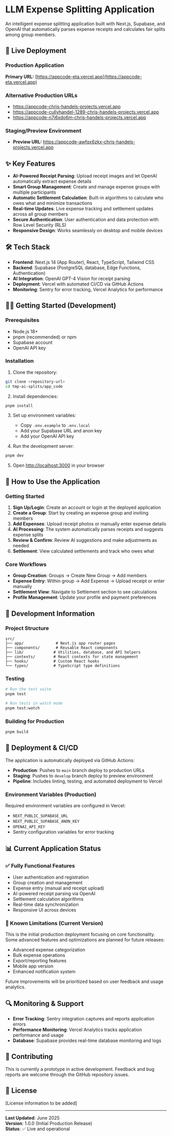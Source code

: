 # LLM Expense Splitting Application

An intelligent expense splitting application built with Next.js, Supabase, and OpenAI that automatically parses expense receipts and calculates fair splits among group members.

## 🚀 Live Deployment

### Production Application

**Primary URL:** [https://appcode-eta.vercel.app](https://appcode-eta.vercel.app)

### Alternative Production URLs

- https://appcode-chris-handels-projects.vercel.app
- https://appcode-cullyhandel-1289-chris-handels-projects.vercel.app
- https://appcode-n7i6xdo6m-chris-handels-projects.vercel.app

### Staging/Preview Environment

- **Preview URL:** https://appcode-awfqx6zkx-chris-handels-projects.vercel.app

## ✨ Key Features

- **AI-Powered Receipt Parsing**: Upload receipt images and let OpenAI automatically extract expense details
- **Smart Group Management**: Create and manage expense groups with multiple participants
- **Automatic Settlement Calculation**: Built-in algorithms to calculate who owes what and minimize transactions
- **Real-time Updates**: Live expense tracking and settlement updates across all group members
- **Secure Authentication**: User authentication and data protection with Row Level Security (RLS)
- **Responsive Design**: Works seamlessly on desktop and mobile devices

## 🛠 Tech Stack

- **Frontend**: Next.js 14 (App Router), React, TypeScript, Tailwind CSS
- **Backend**: Supabase (PostgreSQL database, Edge Functions, Authentication)
- **AI Integration**: OpenAI GPT-4 Vision for receipt parsing
- **Deployment**: Vercel with automated CI/CD via GitHub Actions
- **Monitoring**: Sentry for error tracking, Vercel Analytics for performance

## 🏃‍♂️ Getting Started (Development)

### Prerequisites

- Node.js 18+
- pnpm (recommended) or npm
- Supabase account
- OpenAI API key

### Installation

1. Clone the repository:

```bash
git clone <repository-url>
cd tmp-ai-splits/app_code
```

2. Install dependencies:

```bash
pnpm install
```

3. Set up environment variables:

   - Copy `.env.example` to `.env.local`
   - Add your Supabase URL and anon key
   - Add your OpenAI API key

4. Run the development server:

```bash
pnpm dev
```

5. Open [http://localhost:3000](http://localhost:3000) in your browser

## 📱 How to Use the Application

### Getting Started

1. **Sign Up/Login**: Create an account or login at the deployed application
2. **Create a Group**: Start by creating an expense group and inviting members
3. **Add Expenses**: Upload receipt photos or manually enter expense details
4. **AI Processing**: The system automatically parses receipts and suggests expense splits
5. **Review & Confirm**: Review AI suggestions and make adjustments as needed
6. **Settlement**: View calculated settlements and track who owes what

### Core Workflows

- **Group Creation**: Groups → Create New Group → Add members
- **Expense Entry**: Within group → Add Expense → Upload receipt or enter manually
- **Settlement View**: Navigate to Settlement section to see calculations
- **Profile Management**: Update your profile and payment preferences

## 🔧 Development Information

### Project Structure

```
src/
├── app/              # Next.js app router pages
├── components/       # Reusable React components
├── lib/             # Utilities, database, and API helpers
├── contexts/        # React contexts for state management
├── hooks/           # Custom React hooks
└── types/           # TypeScript type definitions
```

### Testing

```bash
# Run the test suite
pnpm test

# Run tests in watch mode
pnpm test:watch
```

### Building for Production

```bash
pnpm build
```

## 🚀 Deployment & CI/CD

The application is automatically deployed via GitHub Actions:

- **Production**: Pushes to `main` branch deploy to production URLs
- **Staging**: Pushes to `develop` branch deploy to preview environment
- **Pipeline**: Includes linting, testing, and automated deployment to Vercel

### Environment Variables (Production)

Required environment variables are configured in Vercel:

- `NEXT_PUBLIC_SUPABASE_URL`
- `NEXT_PUBLIC_SUPABASE_ANON_KEY`
- `OPENAI_API_KEY`
- Sentry configuration variables for error tracking

## 📊 Current Application Status

### ✅ Fully Functional Features

- User authentication and registration
- Group creation and management
- Expense entry (manual and receipt upload)
- AI-powered receipt parsing via OpenAI
- Settlement calculation algorithms
- Real-time data synchronization
- Responsive UI across devices

### 🔄 Known Limitations (Current Version)

This is the initial production deployment focusing on core functionality. Some advanced features and optimizations are planned for future releases:

- Advanced expense categorization
- Bulk expense operations
- Export/reporting features
- Mobile app version
- Enhanced notification system

Future improvements will be prioritized based on user feedback and usage analytics.

## 🔍 Monitoring & Support

- **Error Tracking**: Sentry integration captures and reports application errors
- **Performance Monitoring**: Vercel Analytics tracks application performance and usage
- **Database**: Supabase provides real-time database monitoring and logs

## 🤝 Contributing

This is currently a prototype in active development. Feedback and bug reports are welcome through the GitHub repository issues.

## 📄 License

[License information to be added]

---

**Last Updated**: June 2025  
**Version**: 1.0.0 (Initial Production Release)  
**Status**: ✅ Live and operational
